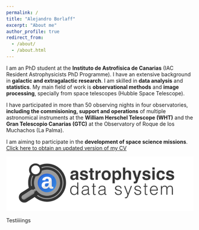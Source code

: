 ```yaml
---
permalink: /
title: "Alejandro Borlaff"
excerpt: "About me"
author_profile: true
redirect_from: 
  - /about/
  - /about.html
---
```


I am an PhD student at the **Instituto de Astrofísica de Canarias** (IAC Resident Astrophysicists PhD Programme). I have an extensive background in **galactic and extragalactic research**. I am skilled in **data analysis** and **statistics**. My main field of work is **observational methods** and **image processing**, specially from space telescopes (Hubble Space Telescope). 

I have participated in more than 50 observing nights in four observatories, **including the commisioning, support and operations** of multiple astronomical instruments at the **William Herschel Telescope (WHT)** and the **Gran Telescopio Canarias (GTC)** at the Observatory of Roque de los Muchachos (La Palma). 

I am aiming to participate in the **development of space science missions**. 
[Click here to obtain an updated version of my CV](https://borlaff.github.io/files/CV_Borlaff.pdf)

![Editing a markdown file for a talk](/images/ads_logo_full_light_background.png)


Testiiiings
